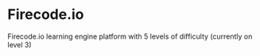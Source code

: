 # Firecode.io
Firecode.io learning engine platform with 5 levels of difficulty (currently on level 3)
